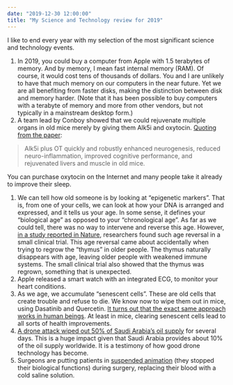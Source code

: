 ```yaml
---
date: "2019-12-30 12:00:00"
title: "My Science and Technology review for 2019"
---
```




I like to end every year with my selection of the most significant science and technology events.

1. In 2019, you could buy a computer from Apple with 1.5 terabytes of memory. And by memory, I mean fast internal memory (RAM). Of course, it would cost tens of thousands of dollars. You and I are unlikely to have that much memory on our computers in the near future. Yet we are all benefiting from faster disks, making the distinction between disk and memory harder. (Note that it has been possible to buy computers with a terabyte of memory and more from other vendors, but not typically in a mainstream desktop form.)
1. A team lead by Conboy showed that we could rejuvenate multiple organs in old mice merely by giving them Alk5i and oxytocin. [Quoting from the paper](https://www.aging-us.com/article/102148/text):<br/>

>  Alk5i plus OT quickly and robustly enhanced neurogenesis, reduced neuro-inflammation, improved cognitive performance, and rejuvenated livers and muscle in old mice. 


You can purchase oxytocin on the Internet and many people take it already to improve their sleep.
1. We can tell how old someone is by looking at &ldquo;epigenetic markers&rdquo;. That is, from one of your cells, we can look at how your DNA is arranged and expressed, and it tells us your age. In some sense, it defines your &ldquo;biological age&rdquo; as opposed to your &ldquo;chronological age&rdquo;. As far as we could tell, there was no way to intervene and reverse this age. However, [in a study reported in Nature](https://www.nature.com/articles/d41586-019-02638-w), researchers found such age reversal in a small clinical trial. This age reversal came about accidentally when trying to regrow the &ldquo;thymus&rdquo; in older people. The thymus naturally disappears with age, leaving older people with weakened immune systems. The small clinical trial also showed that the thymus was regrown, something that is unexpected.
1. Apple released a smart watch with an integrated ECG, to monitor your heart conditions.
1. As we age, we accumulate &ldquo;senescent cells&rdquo;. These are old cells that create trouble and refuse to die. We know now to wipe them out in mice, using Dasatinib and Quercetin. [It turns out that the exact same approach works in human beings](https://www.sciencedirect.com/science/article/pii/S2352396419305912). At least in mice, clearing senescent cells lead to all sorts of health improvements.
1. [A drone attack wiped out 50% of Saudi Arabia&rsquo;s oil supply](https://www.cnbc.com/2019/09/14/saudi-arabia-is-shutting-down-half-of-its-oil-production-after-drone-attack-wsj-says.html) for several days. This is a huge impact given that Saudi Arabia provides about 10% of the oil supply worldwide. It is a testimony of how good drone technology has become.
1. Surgeons are putting patients in [suspended animation](https://www.newscientist.com/article/2224004-exclusive-humans-placed-in-suspended-animation-for-the-first-time/) (they stopped their biological functions) during surgery, replacing their blood with a cold saline solution.


